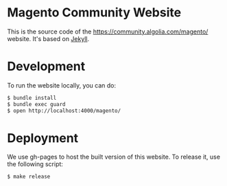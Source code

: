 Magento Community Website
==========================

This is the source code of the https://community.algolia.com/magento/ website. It's based on [Jekyll](http://jekyllrb.com/).

# Development

To run the website locally, you can do:

```sh
$ bundle install
$ bundle exec guard
$ open http://localhost:4000/magento/
```

# Deployment

We use gh-pages to host the built version of this website. To release it, use the following script:

```sh
$ make release
```
